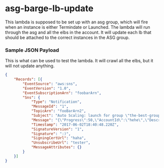 # asg-barge-lb-update

This lambda is supposed to be set up with an asg group, which will fire when an instance
is either Termindate or Launched. The lambda will run through the asg and all the elbs in the
account. It will update each lb that should be attached to the correct instances in the ASG group.

### Sample JSON Payload

This is what can be used to test the lambda. It will crawl all the elbs, but it will not update anything.

``` JSON
{
	"Records": [{
		"EventSource": "aws:sns",
		"EventVersion": "1.0",
		"EventSubscriptionArn": "foobarArn",
		"Sns": {
			"Type": "Notification",
			"MessageId": "1",
			"TopicArn": "fooBarArn2",
			"Subject": "Auto Scaling: launch for group \"the-best-group\"",
			"Message": "{\"Progress\":50,\"AccountId\":\"hehe\",\"Description\":\"Launching a new EC2 instance: i-ffff\",\"RequestId\":\"foobar\",\"EndTime\":\"2017-06-02T18:40:48.198Z\",\"AutoScalingGroupARN\":\"fooBarBar",\"ActivityId\":\"aaa\",\"StartTime\":\"2017-06-02T18:40:15.965Z\",\"Service\":\"AWS Auto Scaling\",\"Time\":\"2017-06-02T18:40:48.198Z\",\"EC2InstanceId\":\"lololol\",\"StatusCode\":\"InProgress\",\"StatusMessage\":\"\",\"Details\":{\"Subnet ID\":\"subnet-ffssddd\",\"Availability Zone\":\"us-east-1b\"},\"AutoScalingGroupName\":\"the-asg\",\"Cause\":\"At 2017-06-02T18:40:14Z an instance was started in response to a difference between desired and actual capacity, increasing the capacity from 3 to 4.\",\"Event\":\"autoscaling:EC2_INSTANCE_TERMINATE\"}",
			"Timestamp": "2017-06-02T18:40:48.220Z",
			"SignatureVersion": "1",
			"Signature": ":)",
			"SigningCertUrl": "haha",
			"UnsubscribeUrl": "tester",
			"MessageAttributes": {}
		}
	}]
}
```
